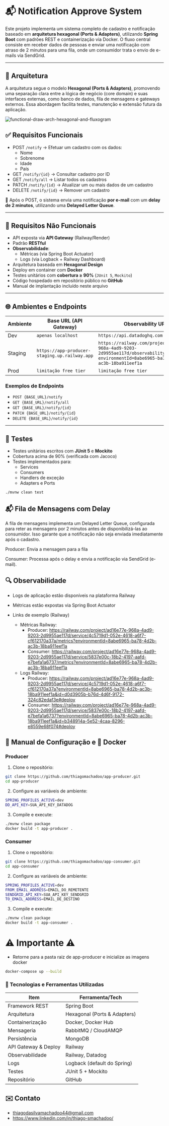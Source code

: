 # 📬 Notification Approve System

Este projeto implementa um sistema completo de cadastro e notificação baseado em **arquitetura hexagonal (Ports & Adapters)**, utilizando **Spring Boot** com padrões REST e containerização via Docker. O fluxo central consiste em receber dados de pessoas e enviar uma notificação com atraso de 2 minutos para uma fila, onde um consumidor trata o envio de e-mails via SendGrid.

---

## 🧱 Arquitetura

A arquitetura segue o modelo **Hexagonal (Ports & Adapters)**, promovendo uma separação clara entre a lógica de negócio (core domain) e suas interfaces externas, como banco de dados, fila de mensagens e gateways externos. Essa abordagem facilita testes, manutenção e extensão futura da aplicação.

![functional-draw-arch-hexagonal-and-fluxogram](https://github.com/user-attachments/assets/b839c5c0-26ea-4bf5-87d8-ba57bcafb642)


## ✅ Requisitos Funcionais

- POST `/notify` → Efetuar um cadastro com os dados:
  - Nome
  - Sobrenome
  - Idade
  - País
- GET `/notify/{id}` → Consultar cadastro por ID
- GET `/notify/all` → Listar todos os cadastros
- PATCH `/notify/{id}` → Atualizar um ou mais dados de um cadastro
- DELETE `/notify/{id}` → Remover um cadastro

🔁 Após o POST, o sistema envia uma notificação **por e-mail** com um **delay de 2 minutos**, utilizando uma **Delayed Letter Queue**.

---

## 📡 Requisitos Não Funcionais

- API exposta via **API Gateway** (Railway/Render)
- Padrão **RESTful**
- **Observabilidade**:
  - Métricas (via Spring Boot Actuator)
  - Logs (via Logback + Railway Dashboard)
- Arquitetura baseada em **Hexagonal Design**
- Deploy em container com **Docker**
- Testes unitários com **cobertura ≥ 90%** (`JUnit 5`, `Mockito`)
- Código hospedado em repositório público no **GitHub**
- Manual de implantação incluído neste arquivo

---

## 🌐 Ambientes e Endpoints

| Ambiente  | Base URL (API Gateway)                                | Observability URL                                                                                                                   |
|-----------|-------------------------------------------------------|-------------------------------------------------------------------------------------------------------------------------------------|
| Dev       | `apenas localhost`                                    | `https://api.datadoghq.com`                                                                                                         |
| Staging   | `https://app-producer-staging.up.railway.app`         | `https://railway.com/project/ad16e77e-968a-4ad9-9203-2d9955ae117d/observability?environmentId=8abe6965-ba78-4d2b-ac3b-18ba911eef1a` |
| Prod      | `limitação free tier`                                 | `limitação free tier`                                                                                                                                 |

### Exemplos de Endpoints

- `POST {BASE_URL}/notify`
- `GET {BASE_URL}/notify/all`
- `GET {BASE_URL}/notify/{id}`
- `PATCH {BASE_URL}/notify/{id}`
- `DELETE {BASE_URL}/notify/{id}`

---

## 🧪 Testes

- Testes unitários escritos com **JUnit 5** e **Mockito**
- Cobertura acima de 90% (verificada com Jacoco)
- Testes implementados para:
  - Services
  - Consumers
  - Handlers de exceção
  - Adapters e Ports

```bash
./mvnw clean test
```

## 📬 Fila de Mensagens com Delay
A fila de mensagens implementa um Delayed Letter Queue, configurada para reter as mensagens por 2 minutos antes de disponibilizá-las ao consumidor. Isso garante que a notificação não seja enviada imediatamente após o cadastro.

Producer: Envia a mensagem para a fila

Consumer: Processa após o delay e envia a notificação via SendGrid (e-mail).

## 🔍 Observabilidade

- Logs de aplicação estão disponíveis na plataforma Railway

- Métricas estão expostas via Spring Boot Actuator

- Links de exemplo (Railway)

  - Métricas Railway:
    - Producer: https://railway.com/project/ad16e77e-968a-4ad9-9203-2d9955ae117d/service/4c5719d1-052e-4618-a6f7-cf612170a37a/metrics?environmentId=8abe6965-ba78-4d2b-ac3b-18ba911eef1a
    - Consumer: https://railway.com/project/ad16e77e-968a-4ad9-9203-2d9955ae117d/service/5837e00c-18b2-4197-aafd-e7befa1a6737/metrics?environmentId=8abe6965-ba78-4d2b-ac3b-18ba911eef1a 
  - Logs Railway:
    - Producer: https://railway.com/project/ad16e77e-968a-4ad9-9203-2d9955ae117d/service/4c5719d1-052e-4618-a6f7-cf612170a37a?environmentId=8abe6965-ba78-4d2b-ac3b-18ba911eef1a&id=d0d3905b-b76d-4d6f-9172-324c82edaf3e#deploy
    - Consumer: https://railway.com/project/ad16e77e-968a-4ad9-9203-2d9955ae117d/service/5837e00c-18b2-4197-aafd-e7befa1a6737?environmentId=8abe6965-ba78-4d2b-ac3b-18ba911eef1a&id=b348914a-5e52-4caa-8296-e8559e68f074#deploy

## 🚀 Manual de Configuração e 🐳 Docker
### Producer
1. Clone o repositório:
```bash
git clone https://github.com/thiagomachadoo/app-producer.git
cd app-producer
```
2. Configure as variáveis de ambiente:
```bash
SPRING_PROFILES_ACTIVE=dev
DD_API_KEY=SUA_API_KEY_DATADOG
```
3. Compile e execute:
```bash
./mvnw clean package
docker build -t app-producer .
```
### Consumer
1. Clone o repositório:
```bash
git clone https://github.com/thiagomachadoo/app-consumer.git
cd app-consumer
```
2. Configure as variáveis de ambiente:
```bash
SPRING_PROFILES_ACTIVE=dev
FROM_EMAIL_ADDRESS=EMAIL_DO_REMETENTE
SENDGRID_API_KEY=SUA_API_KEY_SENDGRID
TO_EMAIL_ADDRESS=EMAIL_DE_DESTINO
```
3. Compile e execute:
```bash
./mvnw clean package
docker build -t app-consumer .
```

# ⚠️ Importante ⚠️
- Retorne para a pasta raiz de app-producer e inicialize as imagens docker
```bash
docker-compose up --build
```

### 🧩 Tecnologias e Ferramentas Utilizadas

| Item                  | Ferramenta/Tech                  |
|-----------------------|----------------------------------|
| Framework REST        | Spring Boot                      |
| Arquitetura           | Hexagonal (Ports & Adapters)     |
| Containerização       | Docker, Docker Hub               |
| Mensageria            | RabbitMQ / CloudAMQP             |
| Persistência          | MongoDB                          |
| API Gateway & Deploy  | Railway                          |
| Observabilidade       | Railway, Datadog                 |
| Logs                  | Logback (default do Spring)      |
| Testes                | JUnit 5 + Mockito                |
| Repositório           | GitHub                           |


## ✉️ Contato
- thiagodasilvamachadoo44@gmail.com
- https://www.linkedin.com/in/thiago-smachadoo/


